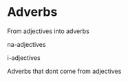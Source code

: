 # Adverbs

From adjectives into adverbs

na-adjectives

i-adjectives

Adverbs that dont come from adjectives

